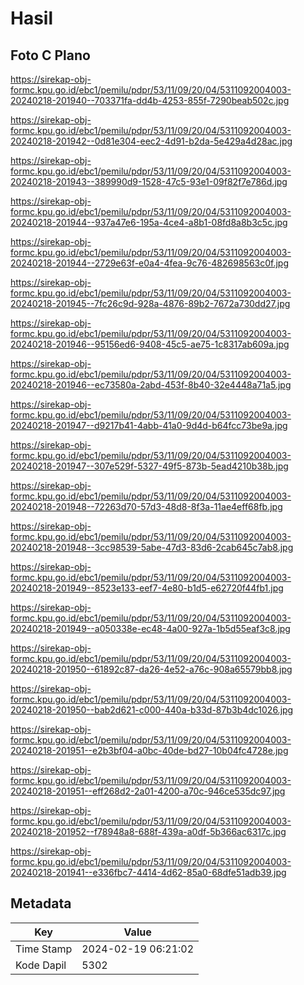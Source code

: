 # Hasil

## Foto C Plano

https://sirekap-obj-formc.kpu.go.id/ebc1/pemilu/pdpr/53/11/09/20/04/5311092004003-20240218-201940--703371fa-dd4b-4253-855f-7290beab502c.jpg

https://sirekap-obj-formc.kpu.go.id/ebc1/pemilu/pdpr/53/11/09/20/04/5311092004003-20240218-201942--0d81e304-eec2-4d91-b2da-5e429a4d28ac.jpg

https://sirekap-obj-formc.kpu.go.id/ebc1/pemilu/pdpr/53/11/09/20/04/5311092004003-20240218-201943--389990d9-1528-47c5-93e1-09f82f7e786d.jpg

https://sirekap-obj-formc.kpu.go.id/ebc1/pemilu/pdpr/53/11/09/20/04/5311092004003-20240218-201944--937a47e6-195a-4ce4-a8b1-08fd8a8b3c5c.jpg

https://sirekap-obj-formc.kpu.go.id/ebc1/pemilu/pdpr/53/11/09/20/04/5311092004003-20240218-201944--2729e63f-e0a4-4fea-9c76-482698563c0f.jpg

https://sirekap-obj-formc.kpu.go.id/ebc1/pemilu/pdpr/53/11/09/20/04/5311092004003-20240218-201945--7fc26c9d-928a-4876-89b2-7672a730dd27.jpg

https://sirekap-obj-formc.kpu.go.id/ebc1/pemilu/pdpr/53/11/09/20/04/5311092004003-20240218-201946--95156ed6-9408-45c5-ae75-1c8317ab609a.jpg

https://sirekap-obj-formc.kpu.go.id/ebc1/pemilu/pdpr/53/11/09/20/04/5311092004003-20240218-201946--ec73580a-2abd-453f-8b40-32e4448a71a5.jpg

https://sirekap-obj-formc.kpu.go.id/ebc1/pemilu/pdpr/53/11/09/20/04/5311092004003-20240218-201947--d9217b41-4abb-41a0-9d4d-b64fcc73be9a.jpg

https://sirekap-obj-formc.kpu.go.id/ebc1/pemilu/pdpr/53/11/09/20/04/5311092004003-20240218-201947--307e529f-5327-49f5-873b-5ead4210b38b.jpg

https://sirekap-obj-formc.kpu.go.id/ebc1/pemilu/pdpr/53/11/09/20/04/5311092004003-20240218-201948--72263d70-57d3-48d8-8f3a-11ae4eff68fb.jpg

https://sirekap-obj-formc.kpu.go.id/ebc1/pemilu/pdpr/53/11/09/20/04/5311092004003-20240218-201948--3cc98539-5abe-47d3-83d6-2cab645c7ab8.jpg

https://sirekap-obj-formc.kpu.go.id/ebc1/pemilu/pdpr/53/11/09/20/04/5311092004003-20240218-201949--8523e133-eef7-4e80-b1d5-e62720f44fb1.jpg

https://sirekap-obj-formc.kpu.go.id/ebc1/pemilu/pdpr/53/11/09/20/04/5311092004003-20240218-201949--a050338e-ec48-4a00-927a-1b5d55eaf3c8.jpg

https://sirekap-obj-formc.kpu.go.id/ebc1/pemilu/pdpr/53/11/09/20/04/5311092004003-20240218-201950--61892c87-da26-4e52-a76c-908a65579bb8.jpg

https://sirekap-obj-formc.kpu.go.id/ebc1/pemilu/pdpr/53/11/09/20/04/5311092004003-20240218-201950--bab2d621-c000-440a-b33d-87b3b4dc1026.jpg

https://sirekap-obj-formc.kpu.go.id/ebc1/pemilu/pdpr/53/11/09/20/04/5311092004003-20240218-201951--e2b3bf04-a0bc-40de-bd27-10b04fc4728e.jpg

https://sirekap-obj-formc.kpu.go.id/ebc1/pemilu/pdpr/53/11/09/20/04/5311092004003-20240218-201951--eff268d2-2a01-4200-a70c-946ce535dc97.jpg

https://sirekap-obj-formc.kpu.go.id/ebc1/pemilu/pdpr/53/11/09/20/04/5311092004003-20240218-201952--f78948a8-688f-439a-a0df-5b366ac6317c.jpg

https://sirekap-obj-formc.kpu.go.id/ebc1/pemilu/pdpr/53/11/09/20/04/5311092004003-20240218-201941--e336fbc7-4414-4d62-85a0-68dfe51adb39.jpg


## Metadata

| Key        | Value               |
| ---------- | ------------------- |
| Time Stamp | 2024-02-19 06:21:02 |
| Kode Dapil | 5302                |



